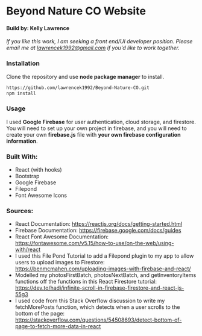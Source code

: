 # Beyond Nature CO Website

#### Build by: Kelly Lawrence
_If you like this work, I am seeking a front end/UI developer position. Please email me at lawrencek1992@gmail.com if you'd like to work together._

### Installation

Clone the repository and use **node package manager** to install. 

```bash
https://github.com/lawrencek1992/Beyond-Nature-CO.git
npm install
```

### Usage

I used **Google Firebase** for user authentication, cloud storage, and firestore. You will need to set up your own project in firebase, and you will need to create your own **firebase.js** file with **your own firebase configuration information**.

### Built With:

* React (with hooks)
* Bootstrap
* Google Firebase
* Filepond
* Font Awesome Icons

### Sources:
* React Documentation:
    https://reactjs.org/docs/getting-started.html
* Firebase Documentation:
    https://firebase.google.com/docs/guides
* React Font Awesome Documentation:
    https://fontawesome.com/v5.15/how-to-use/on-the-web/using-with/react
* I used this File Pond Tutorial to add a Filepond plugin to my app to allow users to upload images to Firestore:
    https://benmcmahen.com/uploading-images-with-firebase-and-react/
* Modelled my photosFirstBatch, photosNextBatch, and getInventoryItems functions off the functions in this React Firestore tutorial:
    https://dev.to/hadi/infinite-scroll-in-firebase-firestore-and-react-js-55g3
* I used code from this Stack Overflow discussion to write my fetchMorePosts function, which detects when a user scrolls to the bottom of the page:
    https://stackoverflow.com/questions/54508693/detect-bottom-of-page-to-fetch-more-data-in-react

